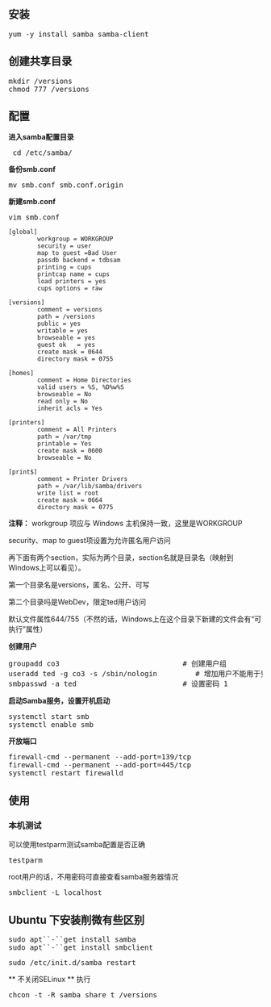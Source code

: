 ## 安装
<pre>yum -y install samba samba-client</pre>

## 创建共享目录
<pre>
mkdir /versions
chmod 777 /versions
</pre>


## 配置
**进入samba配置目录**
<pre> cd /etc/samba/</pre>
**备份smb.conf**
<pre>mv smb.conf smb.conf.origin</pre>

**新建smb.conf**
<pre>vim smb.conf</pre>

```
[global]
        workgroup = WORKGROUP
        security = user
        map to guest =Bad User
        passdb backend = tdbsam
        printing = cups
        printcap name = cups
        load printers = yes
        cups options = raw

[versions]
        comment = versions
        path = /versions
        public = yes
        writable = yes
        browseable = yes
        guest ok   = yes
        create mask = 0644
        directory mask = 0755

[homes]
        comment = Home Directories
        valid users = %S, %D%w%S
        browseable = No
        read only = No
        inherit acls = Yes

[printers]
        comment = All Printers
        path = /var/tmp
        printable = Yes
        create mask = 0600
        browseable = No

[print$]
        comment = Printer Drivers
        path = /var/lib/samba/drivers
        write list = root
        create mask = 0664
        directory mask = 0775
```


**注释：**
workgroup 项应与 Windows 主机保持一致，这里是WORKGROUP

security、map to guest项设置为允许匿名用户访问

再下面有两个section，实际为两个目录，section名就是目录名（映射到Windows上可以看见）。

第一个目录名是versions，匿名、公开、可写

第二个目录吗是WebDev，限定ted用户访问

默认文件属性644/755（不然的话，Windows上在这个目录下新建的文件会有“可执行”属性）

**创建用户**

<pre>
groupadd co3                             # 创建用户组
useradd ted -g co3 -s /sbin/nologin         # 增加用户不能用于登录
smbpasswd -a ted                         # 设置密码 1
</pre>

**启动Samba服务，设置开机启动**

<pre>
systemctl start smb
systemctl enable smb
</pre>

**开放端口**

<pre>
firewall-cmd --permanent --add-port=139/tcp
firewall-cmd --permanent --add-port=445/tcp
systemctl restart firewalld
</pre>

## 使用
### 本机测试
可以使用testparm测试samba配置是否正确
<pre>testparm </pre>
root用户的话，不用密码可直接查看samba服务器情况
<pre>smbclient -L localhost </pre>


## Ubuntu 下安装削微有些区别
<pre>
sudo apt``-``get install samba
sudo apt``-``get install smbclient
</pre>
<pre>sudo /etc/init.d/samba restart</pre>


** 不关闭SELinux **
执行  
<pre>chcon -t -R samba_share_t /versions</pre>

